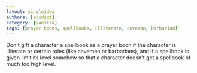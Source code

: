 ```yaml
---
layout: singleidea
authors: [aosdict]
category: [vanilla]
tags: [prayer boons, spellbooks, illiterate, caveman, barbarian]
---
```

Don't gift a character a spellbook as a prayer boon if the character is illiterate or certain roles (like cavemen or barbarians), and if a spellbook is given limit its level somehow so that a character doesn't get a spellbook of much too high level.
